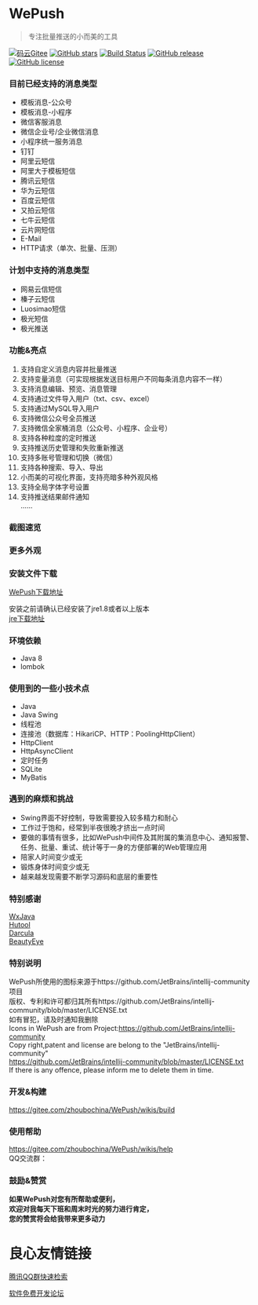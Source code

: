  
  
 
  
# WePush 
> 专注批量推送的小而美的工具  

[![码云Gitee](https://gitee.com/zhoubochina/WePush/badge/star.svg?theme=blue)](https://gitee.com/zhoubochina/WePush)
[![GitHub stars](https://img.shields.io/github/stars/rememberber/WePush.svg)](https://github.com/rememberber/WePush)
[![Build Status](https://travis-ci.org/rememberber/WePush.svg?branch=master)](https://travis-ci.org/rememberber/WePush)
[![GitHub release](https://img.shields.io/github/release/rememberber/WePush.svg)](https://github.com/rememberber/WePush/releases)
[![GitHub license](https://img.shields.io/github/license/rememberber/WePush.svg)](https://github.com/rememberber/WePush/blob/master/LICENSE.txt)

### 目前已经支持的消息类型
+ 模板消息-公众号  
+ 模板消息-小程序  
+ 微信客服消息  
+ 微信企业号/企业微信消息  
+ 小程序统一服务消息  
+ 钉钉 
+ 阿里云短信  
+ 阿里大于模板短信  
+ 腾讯云短信  
+ 华为云短信  
+ 百度云短信 
+ 又拍云短信  
+ 七牛云短信  
+ 云片网短信  
+ E-Mail
+ HTTP请求（单次、批量、压测）

### 计划中支持的消息类型
+ 网易云信短信  
+ 榛子云短信  
+ Luosimao短信  
+ 极光短信  
+ 极光推送  

### 功能&亮点
1. 支持自定义消息内容并批量推送  
2. 支持变量消息（可实现根据发送目标用户不同每条消息内容不一样）
3. 支持消息编辑、预览、消息管理  
4. 支持通过文件导入用户（txt、csv、excel）  
5. 支持通过MySQL导入用户  
6. 支持微信公众号全员推送  
7. 支持微信全家桶消息（公众号、小程序、企业号）
8. 支持各种粒度的定时推送  
9. 支持推送历史管理和失败重新推送  
10. 支持多账号管理和切换（微信） 
11. 支持各种搜索、导入、导出  
12. 小而美的可视化界面，支持亮暗多种外观风格  
13. 支持全局字体字号设置  
14. 支持推送结果邮件通知  
……

### 截图速览
 
   
    
   
   
 
   
    
   
  
 
   
    
   
  
 
   
    
   
 
 
   
    
   
 
 
   
    
   
 
 
   
    
   
 
 
   
    
   
 
 
   
    
   
 
 
   
    
   
 
 
   
    
   
 

### 更多外观
 
   
    
   
  
 
   
    
   
  

### 安装文件下载

[WePush下载地址](http://u.720life.cn/g/2e71d0f0a5c601172267ba20d3a43c6e555c0e7bb22c80a17d8e8d05238c64018fe6b486264c05a811d0d32872769505dff8ab20a4922e81a38a251e054f4a97)   

安装之前请确认已经安装了jre1.8或者以上版本   
[jre下载地址](http://u.720life.cn/g/0832d3c13dcf440b8c2ddd37014597194dfce0f4546bd12c9ba469d981d9d729007ebfc8068b2baf5cdf0064d40d49999f37f1b6b13595a9266e81f5ec47670ab66be3c380b17ed62254f8a17be36e0e26b634f4bcb3b6ae465a896597ee1475)   

### 环境依赖
+ Java 8
+ lombok

### 使用到的一些小技术点
+ Java  
+ Java Swing  
+ 线程池  
+ 连接池（数据库：HikariCP、HTTP：PoolingHttpClient）  
+ HttpClient  
+ HttpAsyncClient  
+ 定时任务  
+ SQLite  
+ MyBatis  

### 遇到的麻烦和挑战
+ Swing界面不好控制，导致需要投入较多精力和耐心
+ 工作过于饱和，经常到半夜很晚才挤出一点时间
+ 要做的事情有很多，比如WePush中间件及其附属的集消息中心、通知报警、任务、批量、重试、统计等于一身的方便部署的Web管理应用
+ 陪家人时间变少或无
+ 锻炼身体时间变少或无
+ 越来越发现需要不断学习源码和底层的重要性

### 特别感谢
[WxJava](http://u.720life.cn/g/2e71d0f0a5c601172267ba20d3a43c6ef1ba300cdf9e88dd16cc5670fc1de4b0964220f123ec45381aa31749eb44d89d)   
[Hutool](http://u.720life.cn/g/bf4d99695d155e8071cd504c849da2b4325a7ca36388aeee701f3965d379e718)   
[Darcula](http://u.720life.cn/g/54145d0471d91890860f7f8463c03046cc11d7eef8d7776cb1aa825a8a34fdb4cae0270ab2120e5ad1b28181c1fa4337)   
[BeautyEye](http://u.720life.cn/g/2e71d0f0a5c601172267ba20d3a43c6e9ab0cf830d1493a03df0fb4ab13ea423f7069d22a23ca3f820e7b1b425da0fb9)   

### 特别说明
WePush所使用的图标来源于https://github.com/JetBrains/intellij-community项目  
版权、专利和许可都归其所有https://github.com/JetBrains/intellij-community/blob/master/LICENSE.txt  
如有冒犯，请及时通知我删除  
Icons in WePush are from Project:https://github.com/JetBrains/intellij-community  
Copy right,patent and license are belong to the "JetBrains/intellij-community"  
https://github.com/JetBrains/intellij-community/blob/master/LICENSE.txt  
If there is any offence, please inform me to delete them in time.  

### 开发&构建

https://gitee.com/zhoubochina/WePush/wikis/build

### 使用帮助

https://gitee.com/zhoubochina/WePush/wikis/help  
QQ交流群：
 
   
    
   
 

### 鼓励&赞赏  
**如果WePush对您有所帮助或便利，  
欢迎对我每天下班和周末时光的努力进行肯定，  
您的赞赏将会给我带来更多动力**
 
   
    
   
 


 # 良心友情链接

[腾讯QQ群快速检索](http://u.720life.cn/s/8cf73f7c)

[软件免费开发论坛](http://u.720life.cn/s/bbb01dc0)